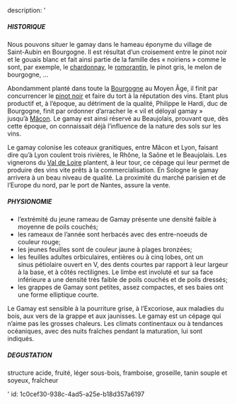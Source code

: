 description: '<h5>HISTORIQUE</h5><p>Nous pouvons situer le gamay dans le hameau éponyme du village de Saint-Aubin en Bourgogne. Il est résultat d’un croisement entre le pinot noir et le gouais blanc et fait ainsi partie de la famille des «&nbsp;noiriens&nbsp;» comme le sont, par exemple, le&nbsp;<a href="https://www.levipe.be/grape/chardonnay/">chardonnay</a>, le&nbsp;<a href="https://www.levipe.be/grape/romorantin/">romorantin</a>, le&nbsp;pinot gris, le melon de bourgogne, …</p><p>Abondamment planté dans toute la&nbsp;<a href="https://fr.wikipedia.org/wiki/Vignoble_de_Bourgogne">Bourgogne</a>&nbsp;au Moyen Âge, il finit par concurrencer le&nbsp;<a href="https://www.levipe.be/grape/pinot-noir/">pinot noir</a>&nbsp;et faire du tort à la réputation des vins. Etant plus productif et, à l’époque, au détriment de la qualité,&nbsp;Philippe le Hardi, duc de Bourgogne, finit par ordonner d’arracher le «&nbsp;vil et déloyal gamay&nbsp;» jusqu’à&nbsp;<a href="https://www.levipe.be/region/maconnais/">Mâcon</a>.&nbsp;Le gamay est ainsi réservé au Beaujolais, prouvant que, dès cette époque, on connaissait déjà l’influence de la nature des sols sur les vins.</p><p>Le gamay colonise les coteaux granitiques, entre Mâcon et Lyon, faisant dire qu’à Lyon coulent trois rivières, le Rhône, la Saône et le Beaujolais.&nbsp;Les vignerons du&nbsp;<a href="https://www.levipe.be/region/loire/">Val de Loire</a>&nbsp;plantent, à leur tour, ce cépage qui leur permet de produire des vins vite prêts à la commercialisation. En Sologne le gamay arrivera à un beau niveau de qualité. La proximité du marché parisien et de l’Europe du nord, par le port de Nantes, assure la vente.</p><h5>PHYSIONOMIE</h5><ul><li>l’extrémité du jeune rameau de Gamay présente une densité faible à moyenne de poils couchés;</li><li>les rameaux de l’année sont herbacés avec des entre-noeuds de couleur rouge;</li><li>les jeunes feuilles sont de couleur jaune à plages bronzées;</li><li>les feuilles adultes orbiculaires, entières ou à cinq lobes, ont un sinus&nbsp;pétiolaire ouvert en V, des dents courtes par rapport à leur largeur à la base, et à côtés rectilignes. Le limbe est involuté et sur sa face inférieure a une densité très faible de poils couchés et de poils dressés;</li><li>les grappes de Gamay sont petites, assez compactes, et ses baies ont une forme elliptique courte.</li></ul><p>Le Gamay est sensible à la pourriture grise, à l’Excoriose, aux maladies du bois, aux vers de la grappe et aux jaunisses. Le gamay est un cépage qui n’aime pas les grosses chaleurs. Les climats continentaux ou à tendances océaniques, avec des nuits fraîches pendant la maturation, lui sont indiqués.</p><h5>DEGUSTATION</h5><p>structure acide, fruité, léger sous-bois, framboise, groseille, tanin souple et soyeux, fraîcheur</p>'
id: 1c0cef30-938c-4ad5-a25e-b18d357a6197
